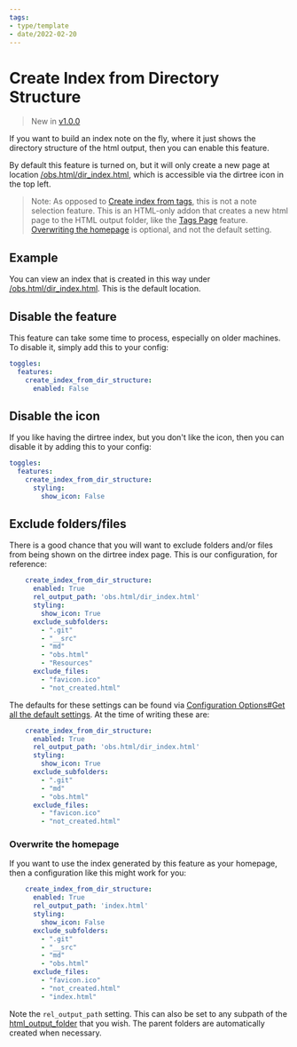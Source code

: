 ```yaml
---
tags:
- type/template
- date/2022-02-20
---
```

   
# Create Index from Directory Structure   
> New in [v1.0.0](../Changelog/v1.0.0.md)   
   
If you want to build an index note on the fly, where it just shows the directory structure of the html output, then you can enable this feature.   
   
By default this feature is turned on, but it will only create a new page at location [/obs.html/dir_index.html](/obs.html/dir_index.html), which is accessible via the dirtree icon in the top left.   
   
> Note: As opposed to [Create index from tags](../Configurations/Create%20index%20from%20tags.md), this is not a note selection feature. This is an HTML-only addon that creates a new html page to the HTML output folder, like the [Tags Page](../Configurations/Tags%20Page.md) feature. [Overwriting the homepage](../Configurations/Create%20Index%20from%20Directory%20Structure.md#set-output-path) is optional, and not the default setting.   
   
## Example   
You can view an index that is created in this way under [/obs.html/dir_index.html](/obs.html/dir_index.html). This is the default location.    
   
## Disable the feature   
This feature can take some time to process, especially on older machines. To disable it, simply add this to your config:   
   
``` yaml
toggles:
  features:
    create_index_from_dir_structure:
      enabled: False
```
   
   
## Disable the icon   
If you like having the dirtree index, but you don't like the icon, then you can disable it by adding this to your config:   
   
``` yaml
toggles:
  features:
    create_index_from_dir_structure:
      styling: 
        show_icon: False
```
   
   
## Exclude folders/files   
There is a good chance that you will want to exclude folders and/or files from being shown on the dirtree index page. This is our configuration, for reference:   
   
``` yaml 
    create_index_from_dir_structure:
      enabled: True
      rel_output_path: 'obs.html/dir_index.html'
      styling: 
        show_icon: True
      exclude_subfolders:
        - ".git"
        - "__src"
        - "md"
        - "obs.html"
        - "Resources"
      exclude_files:
        - "favicon.ico"
        - "not_created.html"
```
   
   
The defaults for these settings can be found via [Configuration Options#Get all the default settings](../Configurations/Configuration%20Options.md#get-all-the-default-settings). At the time of writing these are:   
   
```yaml
    create_index_from_dir_structure:
      enabled: True
      rel_output_path: 'obs.html/dir_index.html'
      styling: 
        show_icon: True
      exclude_subfolders:
        - ".git"
        - "md"
        - "obs.html"
      exclude_files:
        - "favicon.ico"
        - "not_created.html"
```
   
   
### Overwrite the homepage   
If you want to use the index generated by this feature as your homepage, then a configuration like this might work for you:   
   
```yaml
    create_index_from_dir_structure:
      enabled: True
      rel_output_path: 'index.html'
      styling: 
        show_icon: False
      exclude_subfolders:
        - ".git"
        - "__src"
        - "md"
        - "obs.html"
      exclude_files:
        - "favicon.ico"
        - "not_created.html"
        - "index.html"
```
   
   
Note the `rel_output_path` setting. This can also be set to any subpath of the [html_output_folder](../Configurations/Configuration%20Options.md#html_output_folder_path_str) that you wish. The parent folders are automatically created when necessary.